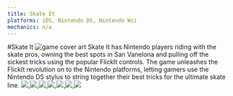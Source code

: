 ```yaml
---
title: Skate It
platforms: iOS, Nintendo DS, Nintendo Wii
mechanics: n/a
---
```

#Skate It
![game cover art](//images.igdb.com/igdb/image/upload/t_thumb/vjanb27ukqtwge2rqyoe.jpg "Logo Title Text 1")
Skate It has Nintendo players riding with the skate pros, owning the best spots in San Vanelona and pulling off the sickest tricks using the popular FlickIt controls. The game unleashes the FlickIt revolution on to the Nintendo platforms, letting gamers use the Nintendo DS stylus to string together their best tricks for the ultimate skate line.
<img src="//images.igdb.com/igdb/image/upload/t_thumb/ly0wwql0flvmj7ivmzyb.jpg"/>,<img src="//images.igdb.com/igdb/image/upload/t_thumb/nyhiqoxaciqzuqoakor5.jpg"/>,<img src="//images.igdb.com/igdb/image/upload/t_thumb/wcsvdrwfwwqj0p8o3pqn.jpg"/>,<img src="//images.igdb.com/igdb/image/upload/t_thumb/cz5i3xya6wdhej50plhv.jpg"/>,<img src="//images.igdb.com/igdb/image/upload/t_thumb/rxjel2qcyemahcs0c2fm.jpg"/>,<img src="//images.igdb.com/igdb/image/upload/t_thumb/yfwej8uknt3iwknve7qw.jpg"/>,<img src="//images.igdb.com/igdb/image/upload/t_thumb/xgxuitmfl9afqdo2ojl5.jpg"/>
